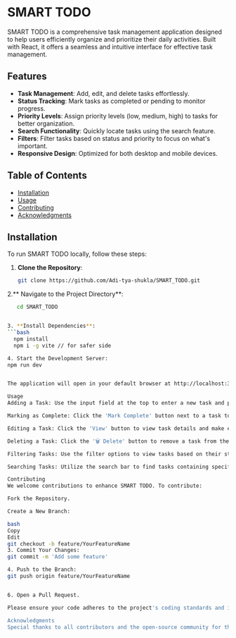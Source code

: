 
# SMART TODO

SMART TODO is a comprehensive task management application designed to help users efficiently organize and prioritize their daily activities. Built with React, it offers a seamless and intuitive interface for effective task management.

## Features

- **Task Management**: Add, edit, and delete tasks effortlessly.
- **Status Tracking**: Mark tasks as completed or pending to monitor progress.
- **Priority Levels**: Assign priority levels (low, medium, high) to tasks for better organization.
- **Search Functionality**: Quickly locate tasks using the search feature.
- **Filters**: Filter tasks based on status and priority to focus on what's important.
- **Responsive Design**: Optimized for both desktop and mobile devices.

## Table of Contents

- [Installation](#installation)
- [Usage](#usage)
- [Contributing](#contributing)
- [Acknowledgments](#acknowledgments)

## Installation

To run SMART TODO locally, follow these steps:

1. **Clone the Repository**:
   ```bash
   git clone https://github.com/Adi-tya-shukla/SMART_TODO.git

2.** Navigate to the Project Directory**:
   ```bash
      cd SMART_TODO


3. **Install Dependencies**:
   ```bash
     npm install
     npm i -g vite // for safer side

4. Start the Development Server:
npm run dev


The application will open in your default browser at http://localhost:3000.

Usage
Adding a Task: Use the input field at the top to enter a new task and press 'Enter' to add it to the list.​

Marking as Complete: Click the 'Mark Complete' button next to a task to mark it as completed. Click 'Undo' to revert.​

Editing a Task: Click the 'View' button to view task details and make edits.​

Deleting a Task: Click the '🗑 Delete' button to remove a task from the list.​

Filtering Tasks: Use the filter options to view tasks based on their status or priority.​

Searching Tasks: Utilize the search bar to find tasks containing specific keywords.​

Contributing
We welcome contributions to enhance SMART TODO. To contribute:​

Fork the Repository.

Create a New Branch:

bash
Copy
Edit
git checkout -b feature/YourFeatureName
3. Commit Your Changes:
git commit -m 'Add some feature'

4. Push to the Branch:
git push origin feature/YourFeatureName


6. Open a Pull Request.

Please ensure your code adheres to the project's coding standards and includes appropriate tests.​

Acknowledgments
Special thanks to all contributors and the open-source community for their invaluable support and resources.​


